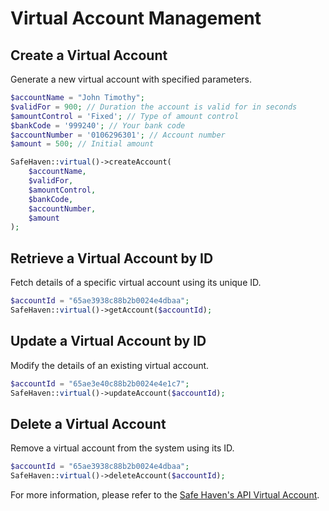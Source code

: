 # Virtual Account Management

## Create a Virtual Account
Generate a new virtual account with specified parameters.
```php
$accountName = "John Timothy";
$validFor = 900; // Duration the account is valid for in seconds
$amountControl = 'Fixed'; // Type of amount control
$bankCode = '999240'; // Your bank code
$accountNumber = '0106296301'; // Account number
$amount = 500; // Initial amount

SafeHaven::virtual()->createAccount(
    $accountName,
    $validFor,
    $amountControl,
    $bankCode,
    $accountNumber,
    $amount
);
```

## Retrieve a Virtual Account by ID
Fetch details of a specific virtual account using its unique ID.
```php
$accountId = "65ae3938c88b2b0024e4dbaa";
SafeHaven::virtual()->getAccount($accountId);
```

## Update a Virtual Account by ID
Modify the details of an existing virtual account.
```php
$accountId = "65ae3e40c88b2b0024e4e1c7";
SafeHaven::virtual()->updateAccount($accountId);
```

## Delete a Virtual Account
Remove a virtual account from the system using its ID.
```php
$accountId = "65ae3938c88b2b0024e4dbaa";
SafeHaven::virtual()->deleteAccount($accountId);
```

For more information, please refer to the [Safe Haven's API Virtual Account](https://safehavenmfb.readme.io/reference/virtual-accounts).
